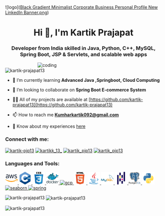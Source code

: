 ![logo]([Black Gradient Minimalist Corporate Business Personal Profile New LinkedIn Banner.png](https://github.com/kartik-prajapat13/Kartik-prajapat13/blob/main/Black%20Gradient%20Minimalist%20Corporate%20Business%20Personal%20Profile%20New%20LinkedIn%20Banner.png))
<h1 align="center">Hi 👋, I'm Kartik Prajapat</h1>
<h3 align="center">Developer from India skilled in Java, Python, C++, MySQL, Spring Boot, JSP & Servlets, and scalable web apps</h3>

<img align="right" alt="coding" width="400" src="https://user-images.githubusercontent.com/55389276/140866485-8fb1c876-9a8f-4d6a-98dc-08c4981eaf70.gif">

<p align="left"> <img src="https://komarev.com/ghpvc/?username=kartik-prajapat13&label=Profile%20views&color=0e75b6&style=flat" alt="kartik-prajapat13" /> </p>

- 🌱 I’m currently learning **Advanced Java ,Springboot, Cloud Computing**

- 👯 I’m looking to collaborate on **Spring Boot E-commerce System**

- 👨‍💻 All of my projects are available at [https://github.com/kartik-prajapat13](https://github.com/kartik-prajapat13)

- 📫 How to reach me **Kumharkartik092@gmail.com**

- 📄 Know about my experiences <a href="https://yellow-madge-63.tiiny.site" target="_blank">here</a>


<h3 align="left">Connect with me:</h3>
<p align="left">
<a href="https://linkedin.com/in/kartik-pjp13" target="blank"><img align="center" src="https://raw.githubusercontent.com/rahuldkjain/github-profile-readme-generator/master/src/images/icons/Social/linked-in-alt.svg" alt="kartik-pjp13" height="30" width="40" /></a>
<a href="https://instagram.com/kartikk_13_" target="blank"><img align="center" src="https://raw.githubusercontent.com/rahuldkjain/github-profile-readme-generator/master/src/images/icons/Social/instagram.svg" alt="kartikk_13_" height="30" width="40" /></a>
<a href="https://www.codechef.com/users/kartik_pjp13" target="blank"><img align="center" src="https://cdn.jsdelivr.net/npm/simple-icons@3.1.0/icons/codechef.svg" alt="kartik_pjp13" height="30" width="40" /></a>
<a href="https://www.leetcode.com/kartik_pjp13" target="blank"><img align="center" src="https://raw.githubusercontent.com/rahuldkjain/github-profile-readme-generator/master/src/images/icons/Social/leet-code.svg" alt="kartik_pjp13" height="30" width="40" /></a>
</p>

<h3 align="left">Languages and Tools:</h3>
<p align="left"> <a href="https://aws.amazon.com" target="_blank" rel="noreferrer"> <img src="https://raw.githubusercontent.com/devicons/devicon/master/icons/amazonwebservices/amazonwebservices-original-wordmark.svg" alt="aws" width="40" height="40"/> </a> <a href="https://www.w3schools.com/cpp/" target="_blank" rel="noreferrer"> <img src="https://raw.githubusercontent.com/devicons/devicon/master/icons/cplusplus/cplusplus-original.svg" alt="cplusplus" width="40" height="40"/> </a> <a href="https://www.w3schools.com/css/" target="_blank" rel="noreferrer"> <img src="https://raw.githubusercontent.com/devicons/devicon/master/icons/css3/css3-original-wordmark.svg" alt="css3" width="40" height="40"/> </a> <a href="https://www.docker.com/" target="_blank" rel="noreferrer"> <img src="https://raw.githubusercontent.com/devicons/devicon/master/icons/docker/docker-original-wordmark.svg" alt="docker" width="40" height="40"/> </a> <a href="https://cloud.google.com" target="_blank" rel="noreferrer"> <img src="https://www.vectorlogo.zone/logos/google_cloud/google_cloud-icon.svg" alt="gcp" width="40" height="40"/> </a> <a href="https://www.w3.org/html/" target="_blank" rel="noreferrer"> <img src="https://raw.githubusercontent.com/devicons/devicon/master/icons/html5/html5-original-wordmark.svg" alt="html5" width="40" height="40"/> </a> <a href="https://www.java.com" target="_blank" rel="noreferrer"> <img src="https://raw.githubusercontent.com/devicons/devicon/master/icons/java/java-original.svg" alt="java" width="40" height="40"/> </a> <a href="https://www.mysql.com/" target="_blank" rel="noreferrer"> <img src="https://raw.githubusercontent.com/devicons/devicon/master/icons/mysql/mysql-original-wordmark.svg" alt="mysql" width="40" height="40"/> </a> <a href="https://pandas.pydata.org/" target="_blank" rel="noreferrer"> <img src="https://raw.githubusercontent.com/devicons/devicon/2ae2a900d2f041da66e950e4d48052658d850630/icons/pandas/pandas-original.svg" alt="pandas" width="40" height="40"/> </a> <a href="https://www.postgresql.org" target="_blank" rel="noreferrer"> <img src="https://raw.githubusercontent.com/devicons/devicon/master/icons/postgresql/postgresql-original-wordmark.svg" alt="postgresql" width="40" height="40"/> </a> <a href="https://www.python.org" target="_blank" rel="noreferrer"> <img src="https://raw.githubusercontent.com/devicons/devicon/master/icons/python/python-original.svg" alt="python" width="40" height="40"/> </a> <a href="https://seaborn.pydata.org/" target="_blank" rel="noreferrer"> <img src="https://seaborn.pydata.org/_images/logo-mark-lightbg.svg" alt="seaborn" width="40" height="40"/> </a> <a href="https://spring.io/" target="_blank" rel="noreferrer"> <img src="https://www.vectorlogo.zone/logos/springio/springio-icon.svg" alt="spring" width="40" height="40"/> </a> </p>

<p><img align="left" src="https://github-readme-stats.vercel.app/api/top-langs?username=kartik-prajapat13&show_icons=true&locale=en&layout=compact" alt="kartik-prajapat13" /></p>

<p>&nbsp;<img align="center" src="https://github-readme-stats.vercel.app/api?username=kartik-prajapat13&show_icons=true&locale=en" alt="kartik-prajapat13" /></p>

<p><img align="center" src="https://github-readme-streak-stats.herokuapp.com/?user=kartik-prajapat13&" alt="kartik-prajapat13" /></p>
